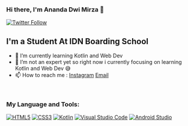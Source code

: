 ### Hi there, I'm Ananda Dwi Mirza 👋 

[![Twitter Follow](https://img.shields.io/twitter/follow/Kakyooiin?color=1DA1F2&logo=twitter&style=for-the-badge)](https://twitter.com/Kakyooiin?ref_src=twsrc%5Etfw)

## I'm a Student At IDN Boarding School 

- 🌱 I’m currently learning Kotlin and Web Dev
- 🔭 I’m not an expert yet so right now i currently focusing on learning Kotlin and Web Dev 😅
- 📫 How to reach me : [Instagram](https://www.instagram.com/ananda_mrz/) [Email](mailto:ananda120206@gmail.com)

<br>

<!-- ### My Github Stats:
![Anurag's GitHub stats](https://github-readme-stats.vercel.app/api?username=Anandadwimirza&theme=aura_dark&show_icons=true) -->


### My Language and Tools:
[![HTML5](https://img.shields.io/badge/html5-%23E34F26.svg?style=for-the-badge&logo=html5&logoColor=white)](https://www.w3schools.com/html/) [![CSS3](https://img.shields.io/badge/css3-%231572B6.svg?style=for-the-badge&logo=css3&logoColor=white)](https://www.w3schools.com/css/) [![Kotlin](https://img.shields.io/badge/kotlin-%230095D5.svg?style=for-the-badge&logo=kotlin&logoColor=white)](https://kotlinlang.org/) [![Visual Studio Code](https://img.shields.io/badge/Visual%20Studio%20Code-0078d7.svg?style=for-the-badge&logo=visual-studio-code&logoColor=white)](https://code.visualstudio.com/) [![Android Studio](https://img.shields.io/badge/Android%20Studio-3DDC84.svg?style=for-the-badge&logo=android-studio&logoColor=white)](https://developer.android.com/studio)


